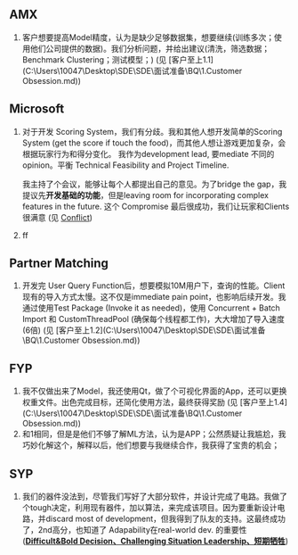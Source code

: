 ## AMX

1. 客户想要提高Model精度，认为是缺少足够数据集，想要继续(训练多次；使用他们公司提供的数据)。我们分析问题，并给出建议(清洗，筛选数据；Benchmark Clustering；测试模型；)
   (见 [客户至上1.1](C:\Users\10047\Desktop\SDE\SDE\面试准备\BQ\1.Customer Obsession.md))



## Microsoft

1. 对于开发 Scoring System，我们有分歧。我和其他人想开发简单的Scoring System (get the score if touch the food)，而其他人想让游戏更加复杂，会根据玩家行为和得分变化。
   我作为development lead, 要mediate 不同的opinion。平衡 Technical Feasibility and Project Timeline.
   
   我主持了个会议，能够让每个人都提出自己的意见。为了bridge the gap，我提议先**开发基础的功能**，但是leaving room for incorporating complex features in the future. 
   这个 Compromise 最后很成功，我们让玩家和Clients很满意
   (见 [Conflict](C:\Users\10047\Desktop\SDE\SDE\面试准备\BQ\Conflict.md))

2. ff





## Partner Matching

1. 开发完 User Query Function后，想要模拟10M用户下，查询的性能。Client现有的导入方式太慢。这不仅是immediate pain point，也影响后续开发。我通过使用Test Package (Invoke it as needed)，使用 Concurrent + Batch Import 和 CustomThreadPool (确保每个线程都工作)，大大增加了导入速度(6倍)
   (见 [客户至上1.2](C:\Users\10047\Desktop\SDE\SDE\面试准备\BQ\1.Customer Obsession.md))





## FYP

1. 我不仅做出来了Model，我还使用Qt，做了个可视化界面的App，还可以更换权重文件。出色完成目标，还简化使用方法，最终获得奖励
   (见 [客户至上1.4](C:\Users\10047\Desktop\SDE\SDE\面试准备\BQ\1.Customer Obsession.md))
2. 和1相同，但是是他们不够了解ML方法，认为是APP；公然质疑让我尴尬，我巧妙化解这个，解释以后，他们想要与我继续合作，我获得了宝贵的机会；



## SYP

1. 我们的器件没法到，尽管我们写好了大部分软件，并设计完成了电路。我做了个tough决定，利用现有器件，加以算法，来完成该项目。因为要重新设计电路，并discard most of development，但我得到了队友的支持。这最终成功了，2nd高分，也知道了 Adapability在real-world dev. 的重要性
   (<u>**Difficult&Bold Decision、Challenging Situation Leadership、短期牺牲**</u>)
